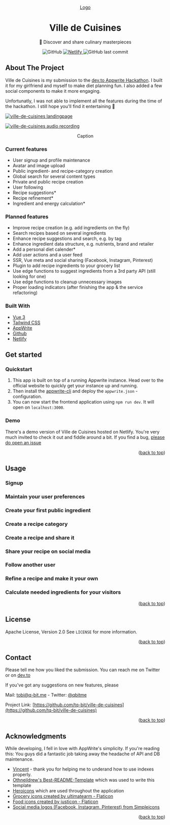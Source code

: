 <div id="top"></div>

<!-- PROJECT LOGO -->
<br />
<div align="center">
  <a href="https://github.com/tq-bit/ville-de-cuisines">
    Logo
  </a>

  <h1 align="center">Ville de Cuisines</h1>

  <p align="center">
    🌟 Discover and share culinary masterpieces
  </p>
  <div align="center">
    <img alt="GitHub" src="https://img.shields.io/github/license/tq-bit/ville-de-cuisines?style=plastic&logo=MIT"/>
    <a href="https://ville-de-cuisines.netlify.app/">
      <img alt="Netlify" src="https://img.shields.io/netlify/57fab78d-d46d-4c9b-b71a-2e1d17a375b4?style=plastic&logo=netlify">
    </a>
    <img alt="GitHub last commit" src="https://img.shields.io/github/last-commit/tq-bit/ville-de-cuisines?style=plastic&logo=git"/>
  </div>
</div>

## About The Project

Ville de Cuisines is my submission to the [dev.to Appwrite Hackathon](https://dev.to/devteam/announcing-the-appwrite-hackathon-on-dev-1oc0). I built it for my girlfriend and myself to make diet planning fun. I also added a few social components to make it more engaging.

Unfortunatly, I was not able to implement all the features during the time of the hackathon. I still hope you'll find it entertaining 🤠

[![ville-de-cuisines landingpage][product-screenshot]](#)

[![ville-de-cuisines audio recording][example-screenshot-I]](#)
<div align="center"> Caption </div>

### Current features
- User signup and profile maintenance
- Avatar and image upload
- Public ingredient- and recipe-category creation
- Global search for several content types
- Private and public recipe creation
- User following
- Recipe suggestions*
- Recipe refinement*
- Ingredient and energy calculation*

### Planned features
- Improve recipe creation (e.g. add ingredients on the fly)
- Search recipes based on several ingredients
- Enhance recipe suggestions and search, e.g. by tag
- Enhance ingredient data structure, e.g. nutrients, brand and retailer
- Add a personal diet calender*
- Add user actions and a user feed
- SSR, Vue meta and social sharing (Facebook, Instagram, Pinterest)
- Plugin to add recipe ingredients to your grocery list
- Use edge functions to suggest ingredients from a 3rd party API (still looking for one)
- Use edge functions to cleanup unnecessary images
- Proper loading indicators (after finishing the app & the service refactoring)

### Built With

* [Vue 3](https://vuejs.org/)
* [Tailwind CSS](https://tailwindcss.com/)
* [AppWrite](https://appwrite.io/)
* [Github](https://github.com/)
* [Netlify](https://www.netlify.com/)
## Get started

### Quickstart

1. This app is built on top of a running Appwrite instance. Head over to the official website to quickly get your instance up and running.
2. Then install the [appwrite-cli](https://appwrite.io/docs/command-line) and deploy the `appwrite.json` - configuration.
3. You can now start the frontend application using `npm run dev`. It will open on `localhost:3000`.

### Demo

There's a demo version of Ville de Cuisines hosted on Netlify. You're very much invited to check it out and fiddle around a bit. If you find a bug, [please do open an issue](https://github.com/tq-bit/ville-de-cuisines/issues)



<p align="right">(<a href="#top">back to top</a>)</p>

<!-- USAGE EXAMPLES -->
## Usage

### Signup

### Maintain your user preferences

### Create your first public ingredient

### Create a recipe category

### Create a recipe and share it

### Share your recipe on social media

### Follow another user

### Refine a recipe and make it your own

### Calculate needed ingredients for your visitors

<p align="right">(<a href="#top">back to top</a>)</p>

<!-- LICENSE -->
## License

Apache License, Version 2.0 See `LICENSE` for more information.

<p align="right">(<a href="#top">back to top</a>)</p>



<!-- CONTACT -->
## Contact

Please tell me how you liked the submission. You can reach me on Twitter or on [dev.to](https://dev.to/tqbit)

If you've got any suggestions on new features, please

Mail: [tobi@q-bit.me](mailto:tobi@q-bit.me) - Twitter: [@qbitme](https://twitter.com/qbitme)

Project Link: [https://github.com/tq-bit/ville-de-cuisines](https://github.com/tq-bit/ville-de-cuisines)

<p align="right">(<a href="#top">back to top</a>)</p>

<!-- ACKNOWLEDGMENTS -->
## Acknowledgments

While developing, I fell in love with AppWrite's simplicity. If you're reading this: You guys did a fantastic job taking away the headache of API and DB maintenance.

* [Vincent](https://dev.to/gewenyu99) - thank you for helping me to underand how to use indexes properly.
* [Othneildrew's Best-README-Template](https://github.com/othneildrew/Best-README-Template) which was used to write this template
* [Heroicons](https://heroicons.com/) which are used throughout the application
* [Grocery icons created by ultimatearm - Flaticon](https://www.flaticon.com/free-icons/grocery)
* [Food icons created by justicon - Flaticon](https://www.flaticon.com/free-icons/food)
* [Social media logos (Facebook, Instagram, Pinterest) from Simpleicons](https://simpleicons.org/)

<p align="right">(<a href="#top">back to top</a>)</p>



<!-- MARKDOWN LINKS & IMAGES -->
<!-- https://www.markdownguide.org/basic-syntax/#reference-style-links -->
[contributors-shield]: https://img.shields.io/github/contributors/tq-bit/ville-de-cuisines.svg??style=plastic&logo=appveyor
[contributors-url]: https://github.com/tq-bit/ville-de-cuisines/graphs/contributors
[forks-shield]: https://img.shields.io/github/forks/tq-bit/ville-de-cuisines.svg??style=plastic&logo=appveyor
[forks-url]: https://github.com/tq-bit/ville-de-cuisines/network/members
[stars-shield]: https://img.shields.io/github/stars/tq-bit/ville-de-cuisines.svg??style=plastic&logo=appveyor
[stars-url]: https://github.com/tq-bit/ville-de-cuisines/stargazers
[issues-shield]: https://img.shields.io/github/issues/tq-bit/ville-de-cuisines.svg??style=plastic&logo=appveyor
[issues-url]: https://github.com/tq-bit/ville-de-cuisines/issues
[license-shield]: https://img.shields.io/github/license/tq-bit/ville-de-cuisines.svg??style=plastic&logo=appveyor
[license-url]: https://github.com/tq-bit/ville-de-cuisines/blob/master/LICENSE.txt
[linkedin-shield]: https://img.shields.io/badge/-LinkedIn-black.svg??style=social&logo=appveyor&logo=linkedin&colorB=555
[linkedin-url]: https://www.linkedin.com/in/tobias-quante-764aa1140/
[product-logo]: assets/logo.gif
[product-screenshot]: assets/ville-de-cuisines_landingpage.png
[example-screenshot-I]: assets/ville-de-cuisines_chat_I.png
[example-screenshot-II]: assets/ville-de-cuisines_chat_II.png
[onboarding-screenshot-I]: assets/ville-de-cuisines_signup.gif
[onboarding-screenshot-II]: assets/ville-de-cuisines_transcribe.gif

